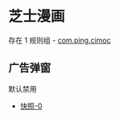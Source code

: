 # 芝士漫画

存在 1 规则组 - [com.ping.cimoc](/src/apps/com.ping.cimoc.ts)

## 广告弹窗

默认禁用

- [快照-0](https://i.gkd.li/i/13187751)
